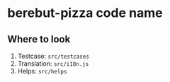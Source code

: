 # berebut-pizza code name

## Where to look

1. Testcase: `src/testcases`
2. Translation: `src/i18n.js`
3. Helps: `src/helps`
